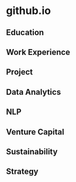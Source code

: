 # github.io
## Education
## Work Experience
## Project
  ## Data Analytics
  ## NLP
  ## Venture Capital
  ## Sustainability
  ## Strategy
  
